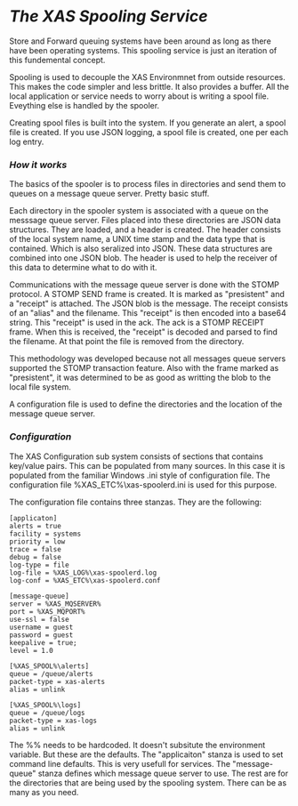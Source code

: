 ﻿# ***The XAS Spooling Service***

Store and Forward queuing systems have been around as long as there have been 
operating systems. This spooling service is just an iteration of this fundemental
concept.

Spooling is used to decouple the XAS Environmnet from outside resources. This 
makes the code simpler and less brittle. It also provides a buffer. All the
local application or service  needs to worry about is writing a spool file. 
Eveything else is handled by the spooler.

Creating spool files is built into the system. If you generate an alert, a
spool file is created. If you use JSON logging, a spool file is created, one
per each log entry.

### ***How it works***

The basics of the spooler is to process files in directories and send them to 
queues on a message queue server. Pretty basic stuff.

Each directory in the spooler system is associated with a queue on the messsage
queue server. Files placed into these directories are JSON data structures. They
are loaded, and a header is created. The header consists of the local 
system name, a UNIX time stamp and the data type that is contained. Which is 
also seralized into JSON. These data structures are combined into one JSON blob.
The header is used to help the receiver of this data to determine what to do 
with it.

Communications with the message queue server is done with the STOMP protocol. A
STOMP SEND frame is created. It is marked as "presistent" and a "receipt" is 
attached. The JSON blob is the message. The receipt consists of an "alias" 
and the filename. This "receipt" is then encoded into a base64 string. This 
"receipt" is used in the ack. The ack is a STOMP RECEIPT frame. When this is
received, the "receipt" is decoded and parsed to find the filename. At that 
point the file is removed from the directory. 

This methodology was developed because not all messages queue servers 
supported the STOMP transaction feature. Also with the frame marked as 
"presistent", it was determined to be as good as writting the blob to 
the local file system.

A configuration file is used to define the directories and the location of the
message queue server. 

### ***Configuration***

The XAS Configuration sub system consists of sections that contains key/value 
pairs. This can be populated from many sources. In this case it is populated
from the familiar Windows .ini style of configuration file. The configuration 
file %XAS_ETC%\xas-spoolerd.ini is used for this purpose. 

The configuration file contains three stanzas. They are the following:

    [applicaton]
    alerts = true
    facility = systems
    priority = low
    trace = false
    debug = false
    log-type = file
    log-file = %XAS_LOG%\xas-spoolerd.log
    log-conf = %XAS_ETC%\xas-spoolerd.conf

	[message-queue]
    server = %XAS_MQSERVER%
    port = %XAS_MQPORT%
    use-ssl = false
    username = guest
    password = guest
    keepalive = true;
    level = 1.0

	[%XAS_SPOOL%\alerts]
    queue = /queue/alerts
    packet-type = xas-alerts
	alias = unlink

	[%XAS_SPOOL%\logs]
    queue = /queue/logs
    packet-type = xas-logs
	alias = unlink

The %<NAME>% needs to be hardcoded. It doesn't subsitute the environment variable. 
But these are the defaults. The "applicaiton" stanza is used to set command line
defaults. This is very usefull for services. The "message-queue" stanza defines
which message queue server to use. The rest are for the directories that are being
used by the spooling system. There can be as many as you need.
